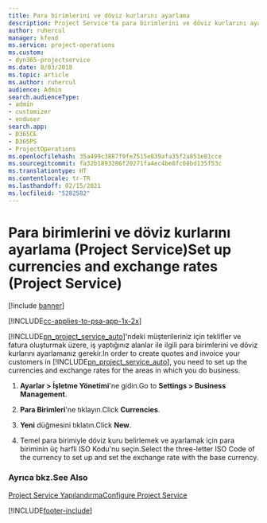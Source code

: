 ```yaml
---
title: Para birimlerini ve döviz kurlarını ayarlama
description: Project Service'ta para birimlerini ve döviz kurlarını ayarlama
author: ruhercul
manager: kfend
ms.service: project-operations
ms.custom:
- dyn365-projectservice
ms.date: 8/03/2018
ms.topic: article
ms.author: ruhercul
audience: Admin
search.audienceType:
- admin
- customizer
- enduser
search.app:
- D365CE
- D365PS
- ProjectOperations
ms.openlocfilehash: 35a499c3887f9fe7515e839afa35f2a851e81cce
ms.sourcegitcommit: fa32b1893286f20271fa4ec4be8fc68bd135f53c
ms.translationtype: HT
ms.contentlocale: tr-TR
ms.lasthandoff: 02/15/2021
ms.locfileid: "5282582"
---
```

# <a name="set-up-currencies-and-exchange-rates-project-service"></a><span data-ttu-id="d9e51-103">Para birimlerini ve döviz kurlarını ayarlama (Project Service)</span><span class="sxs-lookup"><span data-stu-id="d9e51-103">Set up currencies and exchange rates (Project Service)</span></span>

[!include [banner](../includes/psa-now-project-operations.md)]

[!INCLUDE[cc-applies-to-psa-app-1x-2x](../includes/cc-applies-to-psa-app-1x-2x.md)]

<span data-ttu-id="d9e51-104">[!INCLUDE[pn_project_service_auto](../includes/pn-project-service-auto.md)]'ndeki müşterileriniz için teklifler ve fatura oluşturmak üzere, iş yaptığınız alanlar ile ilgili para birimlerini ve döviz kurlarını ayarlamanız gerekir.</span><span class="sxs-lookup"><span data-stu-id="d9e51-104">In order to create quotes and invoice your customers in [!INCLUDE[pn_project_service_auto](../includes/pn-project-service-auto.md)], you need to set up the currencies and exchange rates for the areas in which you do business.</span></span>  
  
1.  <span data-ttu-id="d9e51-105">**Ayarlar > İşletme Yönetimi**'ne gidin.</span><span class="sxs-lookup"><span data-stu-id="d9e51-105">Go to **Settings > Business Management**.</span></span>  
  
2.  <span data-ttu-id="d9e51-106">**Para Birimleri**'ne tıklayın.</span><span class="sxs-lookup"><span data-stu-id="d9e51-106">Click **Currencies**.</span></span>  
  
3.  <span data-ttu-id="d9e51-107">**Yeni** düğmesini tıklatın.</span><span class="sxs-lookup"><span data-stu-id="d9e51-107">Click **New**.</span></span>  
  
4.  <span data-ttu-id="d9e51-108">Temel para birimiyle döviz kuru belirlemek ve ayarlamak için para biriminin üç harfli ISO Kodu'nu seçin.</span><span class="sxs-lookup"><span data-stu-id="d9e51-108">Select the three-letter ISO Code of the currency to set up and set the exchange rate with the base currency.</span></span>  
  
### <a name="see-also"></a><span data-ttu-id="d9e51-109">Ayrıca bkz.</span><span class="sxs-lookup"><span data-stu-id="d9e51-109">See Also</span></span>  
 [<span data-ttu-id="d9e51-110">Project Service Yapılandırma</span><span class="sxs-lookup"><span data-stu-id="d9e51-110">Configure Project Service</span></span>](../psa/configure.md)


[!INCLUDE[footer-include](../includes/footer-banner.md)]